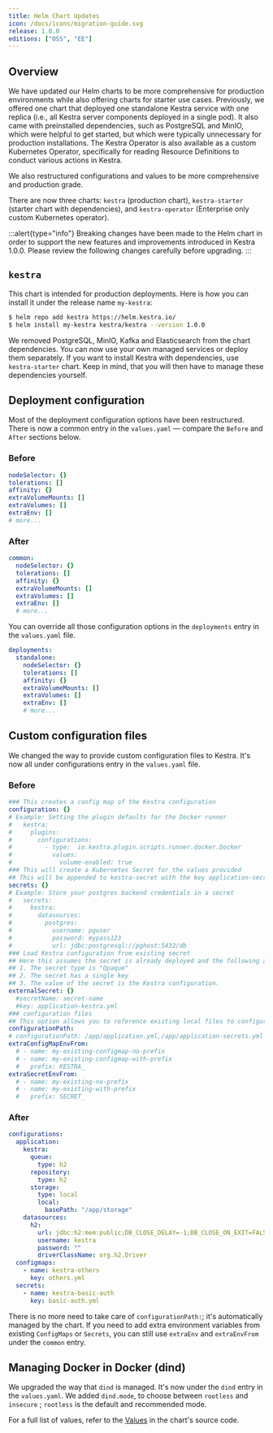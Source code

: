 ```yaml
---
title: Helm Chart Updates
icon: /docs/icons/migration-guide.svg
release: 1.0.0
editions: ["OSS", "EE"]
---
```


## Overview

We have updated our Helm charts to be more comprehensive for production environments while also offering charts for starter use cases. Previously, we offered one chart that deployed one standalone Kestra service with one replica (i.e., all Kestra server components deployed in a single pod). It also came with preinstalled dependencies, such as PostgreSQL and MinIO, which were helpful to get started, but which were typically unnecessary for production installations. The Kestra Operator is also available as a custom Kubernetes Operator, specifically for reading Resource Definitions to conduct various actions in Kestra.

We also restructured configurations and values to be more comprehensive and production grade.

There are now three charts: `kestra` (production chart), `kestra-starter` (starter chart with dependencies), and `kestra-operator` (Enterprise only custom Kubernetes operator).

:::alert{type="info"}
Breaking changes have been made to the Helm chart in order to support the new features and improvements introduced in Kestra 1.0.0. Please review the following changes carefully before upgrading.
:::

## `kestra`

This chart is intended for production deployments. Here is how you can install it under the release name `my-kestra`:

```bash
$ helm repo add kestra https://helm.kestra.io/
$ helm install my-kestra kestra/kestra --version 1.0.0
```

We removed PostgreSQL, MinIO, Kafka and Elasticsearch from the chart dependencies. You can now use your own managed services or deploy them separately. If you want to install Kestra with dependencies, use `kestra-starter` chart. Keep in mind, that you will then have to manage these dependencies yourself.

## Deployment configuration

Most of the deployment configuration options have been restructured. There is now a common entry in the `values.yaml` — compare the `Before` and `After` sections below.

### Before

```yaml
nodeSelector: {}
tolerations: []
affinity: {}
extraVolumeMounts: []
extraVolumes: []
extraEnv: []
# more...
```

### After

```yaml
common:
  nodeSelector: {}
  tolerations: []
  affinity: {}
  extraVolumeMounts: []
  extraVolumes: []
  extraEnv: []
  # more...
```

You can override all those configuration options in the `deployments` entry in the `values.yaml` file.

```yaml
deployments:
  standalone:
    nodeSelector: {}
    tolerations: []
    affinity: {}
    extraVolumeMounts: []
    extraVolumes: []
    extraEnv: []
    # more...
```

## Custom configuration files

We changed the way to provide custom configuration files to Kestra. It's now all under configurations entry in the `values.yaml` file.

### Before

```yaml
### This creates a config map of the Kestra configuration
configuration: {}
# Example: Setting the plugin defaults for the Docker runner
#   kestra:
#     plugins:
#       configurations:
#         - type:  io.kestra.plugin.scripts.runner.docker.Docker
#           values:
#             volume-enabled: true
### This will create a Kubernetes Secret for the values provided
## This will be appended to kestra-secret with the key application-secrets.yml
secrets: {}
# Example: Store your postgres backend credentials in a secret
#   secrets:
#     kestra:
#       datasources:
#         postgres:
#           username: pguser
#           password: mypass123
#           url: jdbc:postgresql://pghost:5432/db
### Load Kestra configuration from existing secret
## Here this assumes the secret is already deployed and the following apply:
## 1. The secret type is "Opaque"
## 2. The secret has a single key
## 3. The value of the secret is the Kestra configuration.
externalSecret: {}
  #secretName: secret-name
  #key: application-kestra.yml
### configuration files
## This option allows you to reference existing local files to configure Kestra, e.g.
configurationPath:
# configurationPath: /app/application.yml,/app/application-secrets.yml
extraConfigMapEnvFrom:
  # - name: my-existing-configmap-no-prefix
  # - name: my-existing-configmap-with-prefix
  #   prefix: KESTRA_
extraSecretEnvFrom:
  # - name: my-existing-no-prefix
  # - name: my-existing-with-prefix
  #   prefix: SECRET_
```

### After

```yaml
configurations:
  application:
    kestra:
      queue:
        type: h2
      repository:
        type: h2
      storage:
        type: local
        local:
          basePath: "/app/storage"
    datasources:
      h2:
        url: jdbc:h2:mem:public;DB_CLOSE_DELAY=-1;DB_CLOSE_ON_EXIT=FALSE
        username: kestra
        password: ""
        driverClassName: org.h2.Driver
  configmaps:
    - name: kestra-others
      key: others.yml
  secrets:
    - name: kestra-basic-auth
      key: basic-auth.yml
```

There is no more need to take care of `configurationPath:`; it's automatically managed by the chart. If you need to add extra environment variables from existing `ConfigMaps` or `Secrets`, you can still use `extraEnv` and `extraEnvFrom` under the `common` entry.

## Managing Docker in Docker (dind)

We upgraded the way that `dind` is managed. It's now under the `dind` entry in the `values.yaml`. We added `dind.mode`, to choose between `rootless` and `insecure` ; `rootless` is the default and recommended mode.

For a full list of values, refer to the [Values](https://github.com/kestra-io/helm-charts/tree/master/charts/kestra/README.md#values) in the chart's source code.

